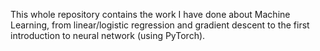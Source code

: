 This whole repository contains the work I have done about Machine Learning, from linear/logistic regression 
and gradient descent to the first introduction to neural network (using PyTorch).
